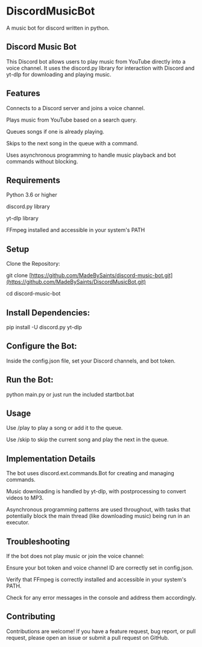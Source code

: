 # DiscordMusicBot
A music bot for discord written in python.


## Discord Music Bot
This Discord bot allows users to play music from YouTube directly into a voice channel. It uses the discord.py library for interaction with Discord and yt-dlp for downloading and playing music.

## Features
Connects to a Discord server and joins a voice channel.

Plays music from YouTube based on a search query.

Queues songs if one is already playing.

Skips to the next song in the queue with a command.

Uses asynchronous programming to handle music playback and bot commands without blocking.

## Requirements
Python 3.6 or higher

discord.py library

yt-dlp library

FFmpeg installed and accessible in your system's PATH

## Setup
Clone the Repository:

git clone [https://github.com/MadeBySaints/discord-music-bot.git](https://github.com/MadeBySaints/DiscordMusicBot.git)

cd discord-music-bot

## Install Dependencies:
pip install -U discord.py yt-dlp

## Configure the Bot:
Inside the config.json file, set your Discord channels, and bot token.

## Run the Bot:
python main.py or just run the included startbot.bat

## Usage
Use /play <song name or YouTube URL> to play a song or add it to the queue.

Use /skip to skip the current song and play the next in the queue.

## Implementation Details
The bot uses discord.ext.commands.Bot for creating and managing commands.

Music downloading is handled by yt-dlp, with postprocessing to convert videos to MP3.

Asynchronous programming patterns are used throughout, with tasks that potentially block the main thread (like downloading music) being run in an executor.

## Troubleshooting
If the bot does not play music or join the voice channel:

Ensure your bot token and voice channel ID are correctly set in config.json.

Verify that FFmpeg is correctly installed and accessible in your system's PATH.

Check for any error messages in the console and address them accordingly.


## Contributing
Contributions are welcome! If you have a feature request, bug report, or pull request, please open an issue or submit a pull request on GitHub.
